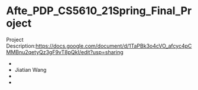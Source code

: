 # Afte_PDP_CS5610_21Spring_Final_Project

Project Description:https://docs.google.com/document/d/1TaPBk3o4cVO_afcyc4pCMMBnu2qetyQz3gF9vT8pQkI/edit?usp=sharing

- 
- Jiatian Wang
-
-
